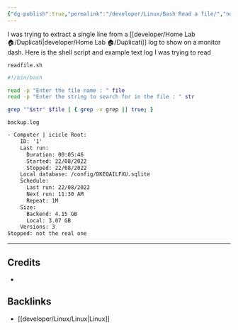 ```yaml
---
{"dg-publish":true,"permalink":"/developer/Linux/Bash Read a file/","noteIcon":""}
---
```


I was trying to extract a single line from a [[developer/Home Lab 🏠/Duplicati\|developer/Home Lab 🏠/Duplicati]] log to show on a monitor dash. Here is the shell script and example text log I was trying to read

`readfile.sh`
```bash
#!/bin/bash

read -p "Enter the file name : " file
read -p "Enter the string to search for in the file : " str

grep "^$str" $file | { grep -v grep || true; }
```

`backup.log`
```txt
- Computer | icicle Root:
    ID: '1'
    Last run:
      Duration: 00:05:46
      Started: 22/08/2022
      Stopped: 22/08/2022
    Local database: /config/DKEQAILFXU.sqlite
    Schedule:
      Last run: 22/08/2022
      Next run: 11:30 AM
      Repeat: 1M
    Size:
      Backend: 4.15 GB
      Local: 3.07 GB
    Versions: 3
Stopped: not the real one
```


---
## Credits 
- 

## Backlinks
- [[developer/Linux/Linux\|Linux]]